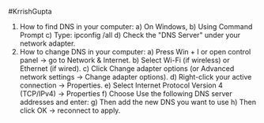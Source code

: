 #KrrishGupta
1. How to find DNS in your computer:
a) On Windows,
b) Using Command Prompt
c) Type: ipconfig /all
d) Check the "DNS Server" under your network adapter.
2. How to change DNS in your computer:
a) Press Win + I  or open control panel → go to Network & Internet.
b) Select Wi-Fi (if wireless) or Ethernet (if wired).
c) Click Change adapter options (or Advanced network settings → Change adapter options).
d) Right-click your active connection → Properties.
e) Select Internet Protocol Version 4 (TCP/IPv4) → Properties
f) Choose Use the following DNS server addresses and enter:
g) Then add the new DNS you want to use
h) Then click OK → reconnect to apply.
